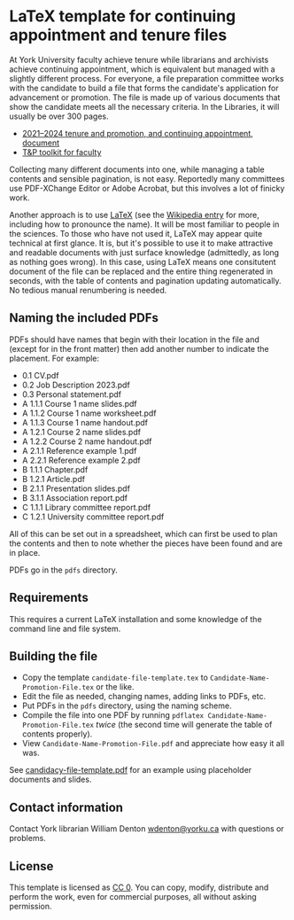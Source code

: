 # LaTeX template for continuing appointment and tenure files

At York University faculty achieve tenure while librarians and archivists achieve continuing appointment, which is equivalent but managed with a slightly different process.  For everyone, a file preparation committee works with the candidate to build a file that forms the candidate's application for advancement or promotion.  The file is made up of various documents that show the candidate meets all the necessary criteria.  In the Libraries, it will usually be over 300 pages.

+ [2021–2024 tenure and promotion, and continuing appointment, document](https://www.yufa.ca/2021_24_t_p)
+ [T&P toolkit for faculty](https://www.yorku.ca/secretariat/senate/tenure-and-promotions-committee/tp-toolkit/)

Collecting many different documents into one, while managing a table contents and sensible pagination, is not easy.  Reportedly many committees use PDF-XChange Editor or Adobe Acrobat, but this involves a lot of finicky work.

Another approach is to use [LaTeX](https://www.latex-project.org/) (see the [Wikipedia entry](https://en.wikipedia.org/wiki/LaTeX) for more, including how to pronounce the name).  It will be most familiar to people in the sciences.  To those who have not used it, LaTeX may appear quite technical at first glance.  It is, but it's possible to use it to make attractive and readable documents with just surface knowledge (admittedly, as long as nothing goes wrong).  In this case, using LaTeX means one consitutent document of the file can be replaced and the entire thing regenerated in seconds, with the table of contents and pagination updating automatically.  No tedious manual renumbering is needed.

## Naming the included PDFs

PDFs should have names that begin with their location in the file and (except for in the front matter) then add another number to indicate the placement. For example:

+ 0.1 CV.pdf
+ 0.2 Job Description 2023.pdf
+ 0.3 Personal statement.pdf
+ A 1.1.1 Course 1 name slides.pdf
+ A 1.1.2 Course 1 name worksheet.pdf
+ A 1.1.3 Course 1 name handout.pdf
+ A 1.2.1 Course 2 name slides.pdf
+ A 1.2.2 Course 2 name handout.pdf
+ A 2.1.1 Reference example 1.pdf
+ A 2.2.1 Reference example 2.pdf
+ B 1.1.1 Chapter.pdf
+ B 1.2.1 Article.pdf
+ B 2.1.1 Presentation slides.pdf
+ B 3.1.1 Association report.pdf
+ C 1.1.1 Library committee report.pdf
+ C 1.2.1 University committee report.pdf

All of this can be set out in a spreadsheet, which can first be used to plan the contents and then to note whether the pieces have been found and are in place.

PDFs go in the `pdfs` directory.

## Requirements

This requires a current LaTeX installation and some knowledge of the command line and file system.

## Building the file

+ Copy the template `candidate-file-template.tex` to `Candidate-Name-Promotion-File.tex` or the like.
+ Edit the file as needed, changing names, adding links to PDFs, etc.
+ Put PDFs in the `pdfs` directory, using the naming scheme.
+ Compile the file into one PDF by running `pdflatex Candidate-Name-Promotion-File.tex` *twice* (the second time will generate the table of contents properly).
+ View `Candidate-Name-Promotion-File.pdf` and appreciate how easy it all was.

See [candidacy-file-template.pdf](candidacy-file-template.pdf) for an example using placeholder documents and slides.

## Contact information

Contact York librarian William Denton <wdenton@yorku.ca> with questions or problems.

## License

This template is licensed as [CC 0](https://creativecommons.org/publicdomain/zero/1.0/).  You can copy, modify, distribute and perform the work, even for commercial purposes, all without asking permission.
